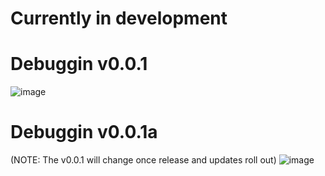 # Currently in development
# Debuggin v0.0.1
![image](https://user-images.githubusercontent.com/61568620/136842720-ed795e3c-a02b-422c-9a78-1342dfe2ff23.png)
# Debuggin v0.0.1a
(NOTE: The v0.0.1 will change once release and updates roll out)
![image](https://user-images.githubusercontent.com/61568620/137182721-ee3c8aa6-8c7f-47da-b50b-9c956f24bead.png)
